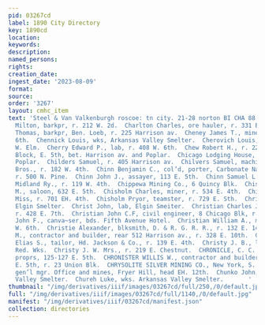 ```yaml
---
pid: 03267cd
label: 1890 City Directory
key: 1890cd
location: 
keywords: 
description: 
named_persons: 
rights: 
creation_date: 
ingest_date: '2023-08-09'
format: 
source: 
order: '3267'
layout: cmhc_item
text: 'Steel & Van Valkenburgh roscoe: tn city. 21-28 norton BI CHA 88 CHU _  Charles
  Milton, barkpr, r. 212 W. 2d.  Charlton Charles, ore hauler, r. 331 E. 7th.  Charlton
  Thomas, barkpr, Ben. Loeb, r. 225 Harrison av.  Cheney James T., miner, r. 525 E.
  6th.  Chennick Louis, wks, Arkansas Valley Smelter.  Cherovich Louis, lab, r. 405
  W. Elm.  Cherry Edward P., lab, r. 408 W. 6th.  Chew Robert H., r. 225 E 5th.  Chicago
  Block, E. 5th, bet. Harrison av. and Poplar.  Chicago Lodging House, 1407-1409 N.
  Poplar.  Childers Samuel, r. 405 Harrison av.  Chilvers Samuel, machinist, Engelbach
  Bros., r. 182 W. 4th.  Chinn Benjamin C., col’d, porter, Carbonate National Bank,
  r. 500 N. Pine.  Chinn John J., assayer, 113 E. 5th.  Chinn Samuel L., elk, Colo.
  Midland Ry., r. 119 W. 4th.  Chippewa Mining Co., 6 Quincy Blk.  Chisholm Alexander
  M., saloon, 632 E. 5th.  Chisholm Charles, miner, r. 534 E. 4th.  Chisholm Jane
  Miss, r. 701 EH. 4th.  Chisholm Pryor, teamster, r. 729 E. Sth.  Christ Jacob, lab,
  Elgin Smelter.  Christ John, lab, Elgin Smeiter.  Christian Charles J., civil engineer,
  r. 428 E. 7th.  Christian John C.F, civil engineer, 8 Chicago Blk, r. 213 W. 6th.  Christian
  John F., canva~ser, bds. Fifth Avenue Hotel.  Christian William A., mining, r. 108
  W. 6th.  Christie Alexander, blksmith, D. & R. G. R. R., r. 132 E. 14th.  CHRISTMANN
  M., contractor and builder, rear 512 Harrison av., r. 328 E. 10th.  Christophersen
  Elias S., tailor, Hd. Jackson & Co., r. 139 E. 4th.  Christy J. B., lab, Harrison
  Red. Wks.  Christy J. W. Mrs., r. 219 E. Chestnut.  CHRONICLE, C. C. Davis & Co.,
  proprs, 125-127 E. 5th.  CHRONISTER WILLIS W., contractor and builder, rear 114
  E. 5th, r. 23 Union Blk.  CHRYSOLITE SILVER MINING CO., New York, S. IF. Parrish,
  gen’l mgr. Office and mines, Fryer Hill, head EH. 12th.  Chunko John, wks. Arkansas
  Valley Smelter.  Chureh Luke, wks. Arkansas Valley Smelter.       '
thumbnail: "/img/derivatives/iiif/images/03267cd/full/250,/0/default.jpg"
full: "/img/derivatives/iiif/images/03267cd/full/1140,/0/default.jpg"
manifest: "/img/derivatives/iiif/03267cd/manifest.json"
collection: directories
---
```

